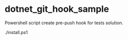 # dotnet_git_hook_sample

Powershell script create pre-push hook for tests solution.

./install.ps1
